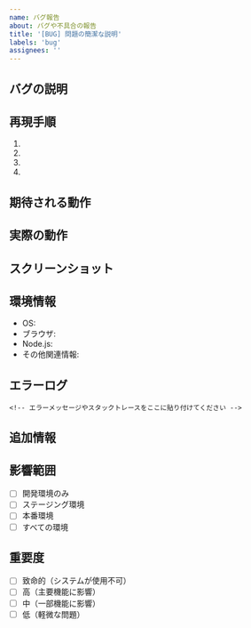 ```yaml
---
name: バグ報告
about: バグや不具合の報告
title: '[BUG] 問題の簡潔な説明'
labels: 'bug'
assignees: ''
---
```


## バグの説明

<!-- バグの内容を明確に説明してください -->

## 再現手順

1. <!-- ステップ1 -->
2. <!-- ステップ2 -->
3. <!-- ステップ3 -->
4. <!-- エラーが発生 -->

## 期待される動作

<!-- 正常な場合の動作を説明してください -->

## 実際の動作

<!-- 現在の誤った動作を説明してください -->

## スクリーンショット

<!-- 該当する場合は、問題を説明するスクリーンショットを追加してください -->

## 環境情報

- OS: <!-- [例: Windows 11, macOS 14.0] -->
- ブラウザ: <!-- [例: Chrome 120, Safari 17] -->
- Node.js: <!-- [例: v20.11.0] -->
- その他関連情報:

## エラーログ

```
<!-- エラーメッセージやスタックトレースをここに貼り付けてください -->
```

## 追加情報

<!-- その他、問題の解決に役立つ情報があれば記載してください -->

## 影響範囲

- [ ] 開発環境のみ
- [ ] ステージング環境
- [ ] 本番環境
- [ ] すべての環境

## 重要度

- [ ] 致命的（システムが使用不可）
- [ ] 高（主要機能に影響）
- [ ] 中（一部機能に影響）
- [ ] 低（軽微な問題）
